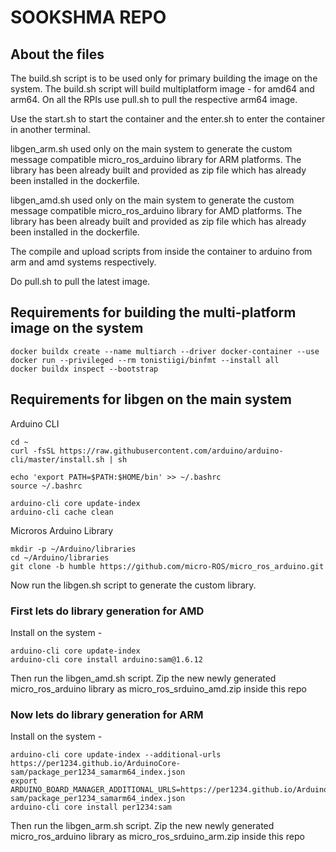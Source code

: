# SOOKSHMA REPO


## About the files

The build.sh script is to be used only for primary building the image on the system. The build.sh script will build multiplatform image - for amd64 and arm64. On all the RPIs use pull.sh  to pull the respective arm64 image.

Use the start.sh to start the container and the enter.sh to enter the container in another terminal.

libgen_arm.sh used only on the main system to generate the custom message compatible micro_ros_arduino library for ARM platforms. The library has been already built and provided as zip file which has already been installed in the dockerfile.

libgen_amd.sh used only on the main system to generate the custom message compatible micro_ros_arduino library for AMD platforms. The library has been already built and provided as zip file which has already been installed in the dockerfile.

The compile and upload scripts from inside the container to arduino from arm and amd systems respectively.

Do pull.sh to pull the latest image.

## Requirements for building the multi-platform image on the system

```
docker buildx create --name multiarch --driver docker-container --use 
docker run --privileged --rm tonistiigi/binfmt --install all 
docker buildx inspect --bootstrap

```
## Requirements for libgen on the main system

Arduino CLI

```
cd ~
curl -fsSL https://raw.githubusercontent.com/arduino/arduino-cli/master/install.sh | sh

echo 'export PATH=$PATH:$HOME/bin' >> ~/.bashrc
source ~/.bashrc

arduino-cli core update-index
arduino-cli cache clean

```
Microros Arduino Library

```
mkdir -p ~/Arduino/libraries
cd ~/Arduino/libraries
git clone -b humble https://github.com/micro-ROS/micro_ros_arduino.git

```
Now run the libgen.sh script to generate the custom library.

### First lets do library generation for AMD

Install on the system -
```
arduino-cli core update-index
arduino-cli core install arduino:sam@1.6.12

```

Then run the libgen_amd.sh script.
Zip the new newly generated micro_ros_arduino library as micro_ros_srduino_amd.zip inside this repo

### Now lets do library generation for ARM

Install on the system -

```
arduino-cli core update-index --additional-urls https://per1234.github.io/ArduinoCore-sam/package_per1234_samarm64_index.json
export ARDUINO_BOARD_MANAGER_ADDITIONAL_URLS=https://per1234.github.io/ArduinoCore-sam/package_per1234_samarm64_index.json
arduino-cli core install per1234:sam

```
Then run the libgen_arm.sh script.
Zip the new newly generated micro_ros_arduino library as micro_ros_srduino_arm.zip inside this repo


